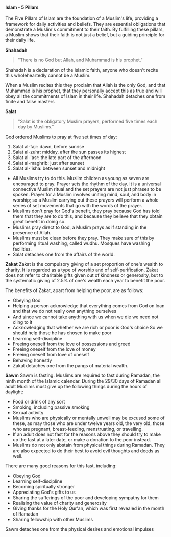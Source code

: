 #### Islam - 5 Pillars
The Five Pillars of Islam are the foundation of a Muslim's life, providing a framework for daily activities and beliefs. They are essential obligations that demonstrate a Muslim's commitment to their faith. By fulfilling these pillars, a Muslim shows that their faith is not just a belief, but a guiding principle for their daily life.

**Shahadah**
> "There is no God but Allah, and Muhammad is his prophet."
 
Shahadah is a declaration of the Islamic faith, anyone who doesn't recite this wholeheartedly cannot be a Muslim. 

When a Muslim recites this they proclaim that Allah is the only God, and that Muhammad is his prophet, that they personally accept this as true and will obey all the commitments of Islam in their life. Shahadah detaches one from finite and false masters

**Salat**
> "Salat is the obligatory Muslim prayers, performed five times each day by Muslims."

God ordered Muslims to pray at five set times of day:
1. Salat al-fajr: dawn, before sunrise
2. Salat al-zuhr: midday, after the sun passes its highest
3. Salat al-'asr: the late part of the afternoon
4. Salat al-maghrib: just after sunset
5. Salat al-'isha: between sunset and midnight

- All Muslims try to do this. Muslim children as young as seven are encouraged to pray. Prayer sets the rhythm of the day. It is a universal connective Muslim ritual and the set prayers are not just phrases to be spoken. Prayer for a Muslim involves uniting mind, soul, and body in worship; so a Muslim carrying out these prayers will perform a whole series of set movements that go with the words of the prayer.
- Muslims don't pray for God's benefit, they pray because God has told them that they are to do this, and because they believe that they obtain great benefit in doing so.
- Muslims pray direct to God, a Muslim prays as if standing in the presence of Allah.
- Muslims must be clean before they pray. They make sure of this by performing ritual washing, called wudhu. Mosques have washing facilities.
- Salat detaches one from the affairs of the world.

**Zakat**
Zakat is the compulsory giving of a set proportion of one's wealth to charity. It is regarded as a type of worship and of self-purification.
Zakat does not refer to charitable gifts given out of kindness or generosity, but to the systematic giving of 2.5% of one's wealth each year to benefit the poor.

The benefits of Zakat, apart from helping the poor, are as follows:
- Obeying God
- Helping a person acknowledge that everything comes from God on loan and that we do not really own anything ourselves
- And since we cannot take anything with us when we die we need not cling to it
- Acknowledging that whether we are rich or poor is God's choice So we should help those he has chosen to make poor
- Learning self-discipline
- Freeing oneself from the love of possessions and greed
- Freeing oneself from the love of money
- Freeing oneself from love of oneself
- Behaving honestly
- Zakat detaches one from the pangs of material wealth.

**Sawm**
Sawm is fasting. Muslims are required to fast during Ramadan, the ninth month of the Islamic calendar.
During the 29/30 days of Ramadan all adult Muslims must give up the following things during the hours of daylight:
- Food or drink of any sort
- Smoking, including passive smoking
- Sexual activity
- Muslims who are physically or mentally unwell may be excused some of these, as may those who are under twelve years old, the very old, those who are pregnant, breast-feeding, menstruating, or travelling.
- If an adult does not fast for the reasons above they should try to make up the fast at a later date, or make a donation to the poor instead.
- Muslims do not only abstain from physical things during Ramadan. They are also expected to do their best to avoid evil thoughts and deeds as well.

There are many good reasons for this fast, including:
- Obeying God
- Learning self-discipline
- Becoming spiritually stronger
- Appreciating God's gifts to us
- Sharing the sufferings of the poor and developing sympathy for them
- Realising the value of charity and generosity
- Giving thanks for the Holy Qur'an, which was first revealed in the month of Ramadan
- Sharing fellowship with other Muslims

Sawm detaches one from the physical desires and emotional impulses


